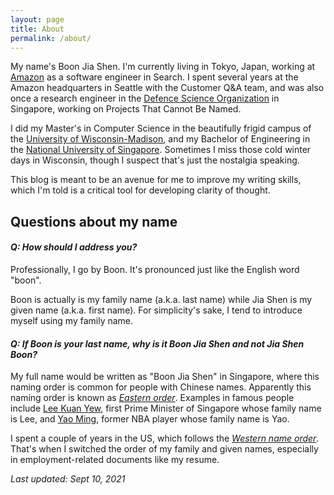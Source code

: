 ```yaml
---
layout: page
title: About
permalink: /about/
---
```


My name's Boon Jia Shen. I'm currently living in Tokyo, Japan, working at [Amazon](https://amazon.jobs/) as a software engineer in Search. I spent several years at the Amazon headquarters in Seattle with the Customer Q&A team, and was also once a research engineer in the [Defence Science Organization](https://www.dso.org.sg/) in Singapore, working on Projects That Cannot Be Named.

I did my Master's in Computer Science in the beautifully frigid campus of the [University of Wisconsin-Madison](https://www.wisc.edu/), and my Bachelor of Engineering in the [National University of Singapore](https://nus.edu.sg/). Sometimes I miss those cold winter days in Wisconsin, though I suspect that's just the nostalgia speaking.

This blog is meant to be an avenue for me to improve my writing skills, which I'm told is a critical tool for developing clarity of thought.

## Questions about my name

#### _Q: How should I address you?_

Professionally, I go by Boon. It's pronounced just like the English word "boon".

Boon is actually is my family name (a.k.a. last name) while Jia Shen is my given name (a.k.a. first name). For simplicity's sake, I tend to introduce myself using my family name.

#### _Q: If Boon is your last name, why is it Boon Jia Shen and not Jia Shen Boon?_

My full name would be written as "Boon Jia Shen" in Singapore, where this naming order is common for people with Chinese names. Apparently this naming order is known as _[Eastern order](https://en.wikipedia.org/wiki/Personal_name#Name_order)_. Examples in famous people include [Lee Kuan Yew](https://en.wikipedia.org/wiki/Lee_Kuan_Yew), first Prime Minister of Singapore whose family name is Lee, and [Yao Ming](https://en.wikipedia.org/wiki/Yao_Ming), former NBA player whose family name is Yao.

I spent a couple of years in the US, which follows the _[Western name order](https://en.wikipedia.org/wiki/Personal_name#Western_name_order)_. That's when I switched the order of my family and given names, especially in employment-related documents like my resume.

_Last updated: Sept 10, 2021_